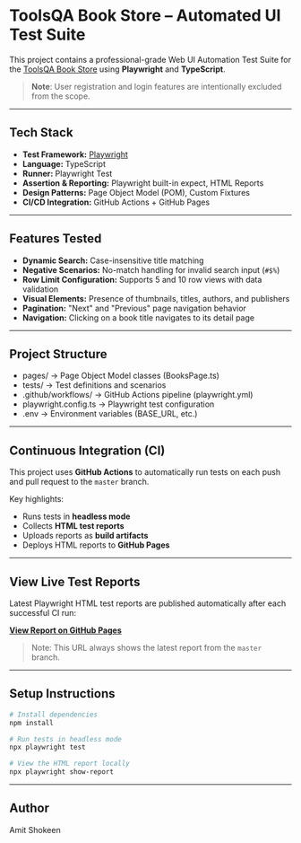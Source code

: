 # ToolsQA Book Store – Automated UI Test Suite

This project contains a professional-grade Web UI Automation Test Suite for the [ToolsQA Book Store](https://demoqa.com/books) using **Playwright** and **TypeScript**.

> **Note**: User registration and login features are intentionally excluded from the scope.

---

## Tech Stack

- **Test Framework:** [Playwright](https://playwright.dev/)
- **Language:** TypeScript
- **Runner:** Playwright Test
- **Assertion & Reporting:** Playwright built-in expect, HTML Reports
- **Design Patterns:** Page Object Model (POM), Custom Fixtures
- **CI/CD Integration:** GitHub Actions + GitHub Pages

---

## Features Tested

- **Dynamic Search:** Case-insensitive title matching
- **Negative Scenarios:** No-match handling for invalid search input (`#$%`)
- **Row Limit Configuration:** Supports 5 and 10 row views with data validation
- **Visual Elements:** Presence of thumbnails, titles, authors, and publishers
- **Pagination:** "Next" and "Previous" page navigation behavior
- **Navigation:** Clicking on a book title navigates to its detail page


---

## Project Structure
- pages/ → Page Object Model classes (BooksPage.ts)
- tests/ → Test definitions and scenarios
- .github/workflows/ → GitHub Actions pipeline (playwright.yml)
- playwright.config.ts → Playwright test configuration
- .env → Environment variables (BASE_URL, etc.)

---

## Continuous Integration (CI)

This project uses **GitHub Actions** to automatically run tests on each push and pull request to the `master` branch.

Key highlights:

- Runs tests in **headless mode**
- Collects **HTML test reports**
- Uploads reports as **build artifacts**
- Deploys HTML reports to **GitHub Pages**

---

## View Live Test Reports

Latest Playwright HTML test reports are published automatically after each successful CI run:

**[View Report on GitHub Pages](https://amitshokeen.github.io/leap_demoqa_playwright/)**

> Note: This URL always shows the latest report from the `master` branch.

---

## Setup Instructions

```bash
# Install dependencies
npm install

# Run tests in headless mode
npx playwright test

# View the HTML report locally
npx playwright show-report
```
---

## Author

Amit Shokeen  
